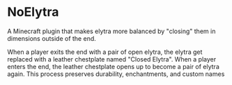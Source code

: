 # NoElytra
A Minecraft plugin that makes elytra more balanced by "closing" them in dimensions outside of the end.

When a player exits the end with a pair of open elytra, the elytra get replaced with a leather chestplate named "Closed Elytra".
When a player enters the end, the leather chestplate opens up to become a pair of elytra again.
This process preserves durability, enchantments, and custom names
